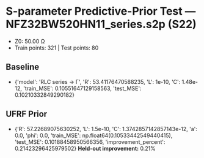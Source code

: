 # S-parameter Predictive-Prior Test — NFZ32BW520HN11_series.s2p (S22)
- Z0: 50.00 Ω
- Train points: 321  |  Test points: 80

## Baseline
- {'model': 'RLC series -> Γ', 'R': 53.41176470588235, 'L': 1e-10, 'C': 1.48e-12, 'train_MSE': 0.10551647129158563, 'test_MSE': 0.10210332849290182}

## UFRF Prior
- {'R': 57.22689075630252, 'L': 1.5e-10, 'C': 1.3742857142857143e-12, 'a': 0.0, 'phi': 0.0, 'train_MSE': np.float64(0.10533442549440415), 'test_MSE': 0.10188458950566356, 'improvement_percent': 0.21423296425979502}
**Held-out improvement:** 0.21%